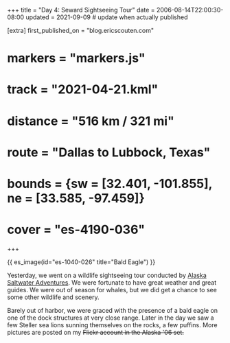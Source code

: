 +++
title = "Day 4: Seward Sightseeing Tour"
date = 2006-08-14T22:00:30-08:00
updated = 2021-09-09 # update when actually published

[extra]
first_published_on = "blog.ericscouten.com"
# markers = "markers.js"
# track = "2021-04-21.kml"
# distance = "516 km / 321 mi"
# route = "Dallas to Lubbock, Texas"
# bounds = {sw = [32.401, -101.855], ne = [33.585, -97.459]}
# cover = "es-4190-036"
+++

{{ es_image(id="es-1040-026" title="Bald Eagle") }}

Yesterday, we went on a wildlife sightseeing tour conducted by [Alaska Saltwater Adventures](http://www.alaskasaltwaterlodge.com/alaska_whale_watching.htm). We were fortunate to have great weather and great guides. We were out of season for whales, but we did get a chance to see some other wildlife and scenery.

Barely out of harbor, we were graced with the presence of a bald eagle on one of the dock structures at very close range. Later in the day we saw a few Steller sea lions sunning themselves on the rocks, a few puffins. More pictures are posted on my ~~Flickr account in the Alaska '06 set.~~
